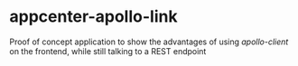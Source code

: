 # appcenter-apollo-link

Proof of concept application to show the advantages of using _apollo-client_ on the frontend, while still talking to a REST endpoint